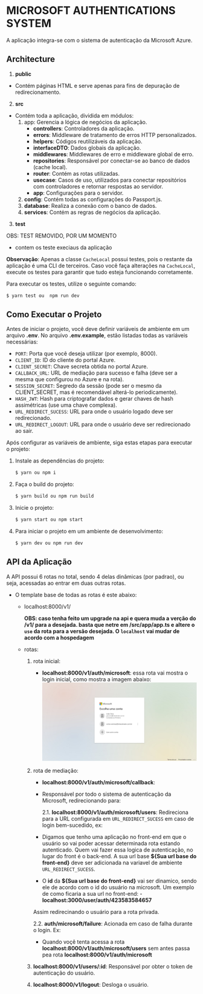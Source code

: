# MICROSOFT AUTHENTICATIONS SYSTEM

A aplicação integra-se com o sistema de autenticação da Microsoft Azure.

## Architecture

1.  **public**

- Contém páginas HTML e serve apenas para fins de depuração de redirecionamento.

2. **src**

- Contém toda a aplicação, dividida em módulos:
  1. app: Gerencia a lógica de negócios da aplicação.
     - **controllers**: Controladores da aplicação.
     - **errors**: Middleware de tratamento de erros HTTP personalizados.
     - **helpers**: Códigos reutilizáveis da aplicação.
     - **interfaceDTO**: Dados globais da aplicação.
     - **middlewares**: Middlewares de erro e middleware global de erro.
     - **repositories**: Responsável por conectar-se ao banco de dados (cache local).
     - **router**: Contém as rotas utilizadas.
     - **usecase**: Casos de uso, utilizados para conectar repositórios com controladores e retornar respostas ao servidor.
     - **app**: Configurações para o servidor.
  2. **config**: Contém todas as configurações do Passport.js.
  3. **database**: Realiza a conexão com o banco de dados.
  4. **services**: Contém as regras de negócios da aplicação.

3. **test**

OBS: TEST REMOVIDO, POR UM MOMENTO

- contem os teste execiaus da aplicação

**Observação**: Apenas a classe `CacheLocal` possui testes, pois o restante da aplicação é uma CLI de terceiros. Caso você faça alterações na `CacheLocal`, execute os testes para garantir que tudo esteja funcionando corretamente.

Para executar os testes, utilize o seguinte comando:

```bash
$ yarn test ou  npm run dev
```

## Como Executar o Projeto

Antes de iniciar o projeto, você deve definir variáveis de ambiente em um arquivo **.env**. No arquivo **.env.example**, estão listadas todas as variáveis necessárias:

- `PORT`: Porta que você deseja utilizar (por exemplo, 8000).
- `CLIENT_ID`: ID do cliente do portal Azure.
- `CLIENT_SECRET`: Chave secreta obtida no portal Azure.
- `CALLBACK_URL`: URL de mediação para sucesso e falha (deve ser a mesma que configurou no Azure e na rota).
- `SESSION_SECRET`: Segredo da sessão (pode ser o mesmo da CLIENT_SECRET, mas é recomendável alterá-lo periodicamente).
- `HASH_JWT`: Hash para criptografar dados e gerar chaves de hash assimétricas (use uma chave complexa).
- `URL_REDIRECT_SUCESS`: URL para onde o usuário logado deve ser redirecionado.
- `URL_REDIRECT_LOGOUT`: URL para onde o usuário deve ser redirecionado ao sair.

Após configurar as variáveis de ambiente, siga estas etapas para executar o projeto:

1. Instale as dependências do projeto:

   ```bash
   $ yarn ou npm i
   ```

2. Faça o build do projeto:

   ```bash
   $ yarn build ou npm run build
   ```

3. Inicie o projeto:

   ```bash
   $ yarn start ou npm start
   ```

4. Para iniciar o projeto em um ambiente de desenvolvimento:
   ```bash
   $ yarn dev ou npm run dev
   ```

## API da Aplicação

A API possui 6 rotas no total, sendo 4 delas dinâmicas (por padrao), ou seja, acessadas ao entrar em duas outras rotas.

- O template base de todas as rotas é este abaixo:

  - localhost:8000/v1/

    **OBS: caso tenha feito um upgrade na api e quera muda a verção do /v1/ para a desejada. basta que netre em /src/app/app.ts e altere o `use` da rota para a versão desejada. O `localhost` vai mudar de acordo com a hospedagem**

  - rotas:

    1. rota inicial:

       - **localhost:8000/v1/auth/microsoft**:
         essa rota vai mostra o login inicial, como mostra a imagem abaixo:
         ![imagem inicial](./images/imagem_inicial.jpeg)

    2. rota de mediação:

       - **localhost:8000/v1/auth/microsoft/callback**:
       - Responsável por todo o sistema de autenticação da Microsoft, redirecionando para:

         2.1. **localhost:8000/v1/auth/microsoft/users**: Redireciona para a URL configurada em `URL_REDIRECT_SUCESS` em caso de login bem-sucedido, ex:

       - Digamos que tenho uma aplicação no front-end em que o usuário so vai poder acessar determinada rota estando autenticado. Quem vai fazer essa logica de autenticação, no lugar do front é o back-end. A sua url base **${Sua url base do front-end}** deve ser adicionada na variavel de ambiente `URL_REDIRECT_SUCESS`.

       - O **id** da **${Sua url base do front-end}** vai ser dinamico, sendo ele de acordo com o id do usuário na microsoft. Um exemplo de como ficaria a sua url no front-end: - **localhost:3000/user/auth/423583584657**

       Assim redirecinando o usuário para a rota privada.

       2.2. **auth/microsoft/failure**: Acionada em caso de falha durante o login. Ex:

       - Quando voçê tenta acessa a rota **localhost:8000/v1/auth/microsoft/users** sem antes passa pea rota **localhost:8000/v1/auth/microsoft**

    3. **localhost:8000/v1/users/:id**: Responsável por obter o token de autenticação do usuário.

    4. **localhost:8000/v1/logout**: Desloga o usuário.
